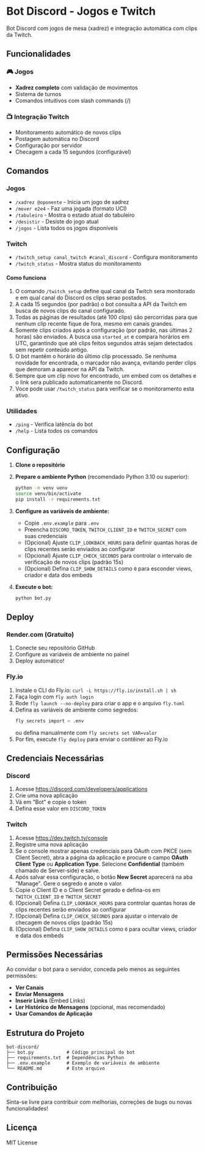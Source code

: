 # Bot Discord - Jogos e Twitch

Bot Discord com jogos de mesa (xadrez) e integração automática com clips da Twitch.

## Funcionalidades

### 🎮 Jogos
- **Xadrez completo** com validação de movimentos
- Sistema de turnos
- Comandos intuitivos com slash commands (/)

### 📺 Integração Twitch
- Monitoramento automático de novos clips
- Postagem automática no Discord
- Configuração por servidor
- Checagem a cada 15 segundos (configurável)

## Comandos

### Jogos
- `/xadrez @oponente` - Inicia um jogo de xadrez
- `/mover e2e4` - Faz uma jogada (formato UCI)
- `/tabuleiro` - Mostra o estado atual do tabuleiro
- `/desistir` - Desiste do jogo atual
- `/jogos` - Lista todos os jogos disponíveis

### Twitch
- `/twitch_setup canal_twitch #canal_discord` - Configura monitoramento
- `/twitch_status` - Mostra status do monitoramento

#### Como funciona
1. O comando `/twitch_setup` define qual canal da Twitch sera monitorado e em qual canal do Discord os clips serao postados.
2. A cada 15 segundos (por padrão) o bot consulta a API da Twitch em busca de novos clips do canal configurado.
3. Todas as páginas de resultados (até 100 clips) são percorridas para que nenhum clip recente fique de fora, mesmo em canais grandes.
4. Somente clips criados após a configuração (por padrão, nas últimas 2 horas) são enviados. A busca usa `started_at` e compara horários em UTC, garantindo que até clips feitos segundos atrás sejam detectados sem repetir conteúdo antigo.
5. O bot mantém o horário do último clip processado. Se nenhuma novidade for encontrada, o marcador não avança, evitando perder clips que demoram a aparecer na API da Twitch.
6. Sempre que um clip novo for encontrado, um embed com os detalhes e o link sera publicado automaticamente no Discord.
7. Voce pode usar `/twitch_status` para verificar se o monitoramento esta ativo.

### Utilidades
- `/ping` - Verifica latência do bot
- `/help` - Lista todos os comandos

## Configuração

1. **Clone o repositório**
2. **Prepare o ambiente Python** (recomendado Python 3.10 ou superior):
   ```bash
   python -m venv venv
   source venv/bin/activate
   pip install -r requirements.txt
   ```

3. **Configure as variáveis de ambiente:**
   - Copie `.env.example` para `.env`
   - Preencha `DISCORD_TOKEN`, `TWITCH_CLIENT_ID` e `TWITCH_SECRET` com suas credenciais
   - (Opcional) Ajuste `CLIP_LOOKBACK_HOURS` para definir quantas horas de clips recentes serão enviados ao configurar
   - (Opcional) Ajuste `CLIP_CHECK_SECONDS` para controlar o intervalo de verificação de novos clips (padrão 15s)
   - (Opcional) Defina `CLIP_SHOW_DETAILS` como `0` para esconder views, criador e data dos embeds

4. **Execute o bot:**
   ```bash
   python bot.py
   ```

## Deploy

### Render.com (Gratuito)
1. Conecte seu repositório GitHub
2. Configure as variáveis de ambiente no painel
3. Deploy automático!

### Fly.io
1. Instale o CLI do Fly.io: `curl -L https://fly.io/install.sh | sh`
2. Faça login com `fly auth login`
3. Rode `fly launch --no-deploy` para criar o app e o arquivo `fly.toml`
4. Defina as variáveis de ambiente como segredos:
   ```bash
   fly secrets import < .env
   ```
   ou defina manualmente com `fly secrets set VAR=valor`
5. Por fim, execute `fly deploy` para enviar o contêiner ao Fly.io

## Credenciais Necessárias

### Discord
1. Acesse https://discord.com/developers/applications
2. Crie uma nova aplicação
3. Vá em "Bot" e copie o token
4. Defina esse valor em `DISCORD_TOKEN`

### Twitch
1. Acesse https://dev.twitch.tv/console
2. Registre uma nova aplicação
3. Se o console mostrar apenas credenciais para OAuth com PKCE (sem Client Secret), abra a página da aplicação e procure o campo **OAuth Client Type** ou **Application Type**. Selecione **Confidential** (também chamado de Server‑side) e salve.
4. Após salvar essa configuração, o botão **New Secret** aparecerá na aba "Manage". Gere o segredo e anote o valor.
5. Copie o Client ID e o Client Secret gerado e defina-os em `TWITCH_CLIENT_ID` e `TWITCH_SECRET`
6. (Opcional) Defina `CLIP_LOOKBACK_HOURS` para controlar quantas horas de clips recentes serão enviados ao configurar
7. (Opcional) Defina `CLIP_CHECK_SECONDS` para ajustar o intervalo de checagem de novos clips (padrão 15s)
8. (Opcional) Defina `CLIP_SHOW_DETAILS` como `0` para ocultar views, criador e data dos embeds

## Permissões Necessárias

Ao convidar o bot para o servidor, conceda pelo menos as seguintes permissões:
- **Ver Canais**
- **Enviar Mensagens**
- **Inserir Links** (Embed Links)
- **Ler Histórico de Mensagens** (opcional, mas recomendado)
- **Usar Comandos de Aplicação**


## Estrutura do Projeto

```
bot-discord/
├── bot.py            # Código principal do bot
├── requirements.txt  # Dependências Python
├── .env.example      # Exemplo de variáveis de ambiente
└── README.md         # Este arquivo
```

## Contribuição

Sinta-se livre para contribuir com melhorias, correções de bugs ou novas funcionalidades!

## Licença

MIT License
